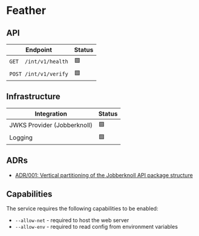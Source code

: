 # Feather

## API

| **Endpoint**          | **Status** |
| --------------------- | ---------- |
| `GET  /int/v1/health` | 🟩         |
| `POST /int/v1/verify` | 🟩         |

## Infrastructure

| **Integration**             | **Status** |
| --------------------------- | ---------- |
| JWKS Provider (Jobberknoll) | 🟩         |
| Logging                     | 🟩         |

## ADRs

- [ADR/001: Vertical partitioning of the Jobberknoll API package structure](../../documentation/adrs/001-jobberknoll-api-structure.md)

## Capabilities

The service requires the following capabilities to be enabled:

- `--allow-net` - required to host the web server
- `--allow-env` - required to read config from environment variables
